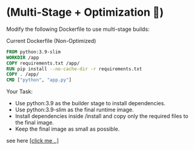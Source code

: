 # (Multi-Stage + Optimization 🚀)
Modify the following Dockerfile to use multi-stage builds:

Current Dockerfile (Non-Optimized)

```dockerfile
FROM python:3.9-slim
WORKDIR /app
COPY requirements.txt /app/
RUN pip install --no-cache-dir -r requirements.txt
COPY . /app/
CMD ["python", "app.py"]
```
Your Task:
- Use python:3.9 as the builder stage to install dependencies.
- Use python:3.9-slim as the final runtime image.
- Install dependencies inside /install and copy only the required files to the final image.
- Keep the final image as small as possible.

see here <a href="./Dockerfile">[click me ..]</a>